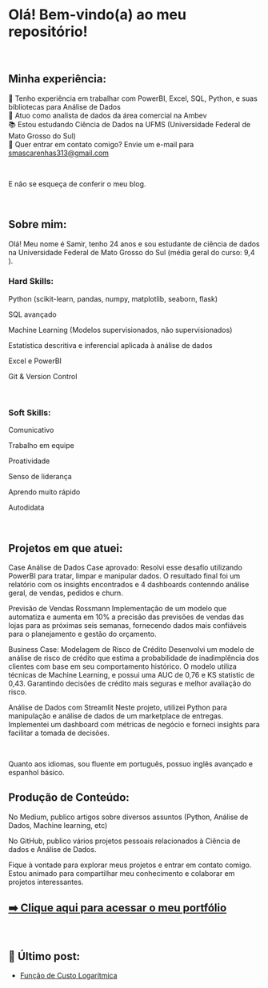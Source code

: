 # Olá! Bem-vindo(a) ao meu repositório!
<br>

## Minha experiência:

🎯 Tenho experiência em trabalhar com PowerBI, Excel, SQL, Python, e suas bibliotecas para Análise de Dados <br>
🎲 Atuo como  analista de dados da área comercial na Ambev <br>
📚 Estou estudando Ciência de Dados na UFMS (Universidade Federal de Mato Grosso do Sul) <br>
📧 Quer entrar em contato comigo? Envie um e-mail para smascarenhas313@gmail.com <br>

<br>

E não se esqueça de conferir o meu blog.

<br>

## Sobre mim:

Olá! Meu nome é Samir, tenho 24 anos e sou estudante de ciência de dados na Universidade Federal de Mato Grosso do Sul (média geral do curso: 9,4 ). <br>

### Hard Skills:

Python (scikit-learn, pandas, numpy, matplotlib, seaborn, flask)

SQL avançado

Machine Learning (Modelos supervisionados, não supervisionados)

Estatística descritiva e inferencial aplicada à análise de dados

Excel e PowerBI

Git & Version Control
<br>

<br>

### Soft Skills:

Comunicativo

Trabalho em equipe

Proatividade

Senso de liderança

Aprendo muito rápido

Autodidata
<br>

<br>

## Projetos em que atuei:

Case Análise de Dados
Case aprovado: Resolvi esse desafio utilizando PowerBI para tratar, limpar e manipular dados. O resultado final foi um relatório com os insights encontrados e 4 dashboards contenndo análise geral, de vendas, pedidos e churn.

Previsão de Vendas Rossmann
Implementação de um modelo que automatiza e aumenta em 10% a precisão das previsões de vendas das lojas para as próximas seis semanas, fornecendo dados mais confiáveis para o planejamento e gestão do orçamento.

Business Case: Modelagem de Risco de Crédito
Desenvolvi um modelo de análise de risco de crédito que estima a probabilidade de inadimplência dos clientes com base em seu comportamento histórico. O modelo utiliza técnicas de Machine Learning, e possui uma AUC de 0,76 e KS statistic de 0,43. Garantindo decisões de crédito mais seguras e melhor avaliação do risco.

Análise de Dados com Streamlit
Neste projeto, utilizei Python para manipulação e análise de dados de um marketplace de entregas. Implementei um dashboard com métricas de negócio e forneci insights para facilitar a tomada de decisões.
<br>

<br>

Quanto aos idiomas, sou fluente em português, possuo inglês avançado e espanhol básico.

## Produção de Conteúdo:

No Medium, publico artigos sobre diversos assuntos (Python, Análise de Dados, Machine learning, etc)


No GitHub, publico vários projetos pessoais relacionados à Ciência de dados e Análise de Dados.
<br>

Fique à vontade para explorar meus projetos e entrar em contato comigo. Estou animado para compartilhar meu conhecimento e colaborar em projetos interessantes.

    
    
<!-- Portfolio -->
## [➡️ Clique aqui para acessar o meu portfólio](https://smaascarenhas.github.io/portfolio_projetos/)

<div><br/>

## 📌 Último post:
- [Função de Custo Logarítmica](https://medium.com/@smascarenhas313/fun%C3%A7%C3%A3o-de-custo-logar%C3%ADtmica-c5fd303ec8ca)<br/>
    

